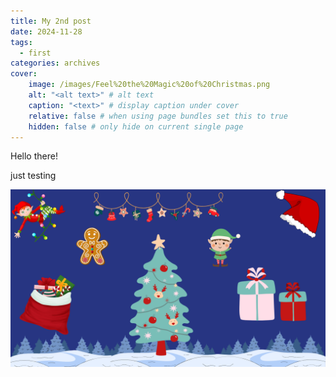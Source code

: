 ```yaml
---
title: My 2nd post
date: 2024-11-28
tags:
  - first
categories: archives
cover:
    image: /images/Feel%20the%20Magic%20of%20Christmas.png
    alt: "<alt text>" # alt text
    caption: "<text>" # display caption under cover
    relative: false # when using page bundles set this to true
    hidden: false # only hide on current single page
---
```

Hello there!

just testing

![Image Description](/images/Feel%20the%20Magic%20of%20Christmas.png)